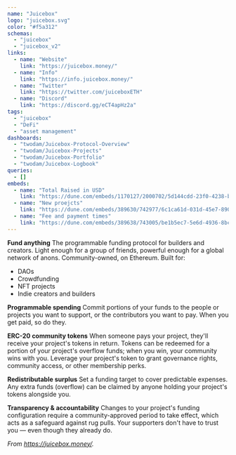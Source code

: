 ```yaml
---
name: "Juicebox"
logo: "juicebox.svg"
color: "#f5a312"
schemas:
  - "juicebox"
  - "juicebox_v2"
links:
  - name: "Website"
    link: "https://juicebox.money/"
  - name: "Info"
    link: "https://info.juicebox.money/"
  - name: "Twitter"
    link: "https://twitter.com/juiceboxETH"
  - name: "Discord"
    link: "https://discord.gg/eCT4apHz2a"
tags:
  - "juicebox"
  - "DeFi"
  - "asset management"
dashboards:
  - "twodam/Juicebox-Protocol-Overview"
  - "twodam/Juicebox-Projects"
  - "twodam/Juicebox-Portfolio"
  - "twodam/Juicebox-Logbook"
queries:
  - []
embeds:
  - name: "Total Raised in USD"
    link: "https://dune.com/embeds/1170127/2000702/5d144cdd-23f0-4238-b02e-65b218508aed"
  - name: "New proejcts"
    link: "https://dune.com/embeds/389630/742977/6c1ca61d-031d-45e7-8900-b00abfb5258b"
  - name: "Fee and payment times"
    link: "https://dune.com/embeds/389638/743005/be1b5ec7-5e6d-4936-8bcf-af8373cb8eb9"
---
```


**Fund anything**
The programmable funding protocol for builders and creators. Light enough for a group of friends, powerful enough for a global network of anons. Community-owned, on Ethereum.
Built for:

* DAOs
* Crowdfunding
* NFT projects
* Indie creators and builders

**Programmable spending**
Commit portions of your funds to the people or projects you want to support, or the contributors you want to pay. When you get paid, so do they.

**ERC-20 community tokens**
When someone pays your project, they'll receive your project's tokens in return. Tokens can be redeemed for a portion of your project's overflow funds; when you win, your community wins with you. Leverage your project's token to grant governance rights, community access, or other membership perks.

**Redistributable surplus**
Set a funding target to cover predictable expenses. Any extra funds (overflow) can be claimed by anyone holding your project's tokens alongside you.

**Transparency & accountability**
Changes to your project's funding configuration require a community-approved period to take effect, which acts as a safeguard against rug pulls. Your supporters don't have to trust you — even though they already do.

*From https://juicebox.money/.*
